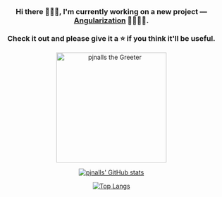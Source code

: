 <br>
<h3 align="center">Hi there 🙋🏾‍♂️, I'm currently working on a new project — <a href="https://github.com/pjnalls/Angularization"><b>Angularization</b></a> 📐👨🏾‍💻.<br>
<br>
Check it out and please give it a ⭐ if you think it'll be useful.</h3>

<div align="center">

<img src="https://bigheads.io/svg?accessory=roundGlasses&body=chest&circleColor=blue&clothing=shirt&clothingColor=blue&eyebrows=concerned&eyes=happy&faceMask=false&faceMaskColor=black&facialHair=none&graphic=none&hair=buzz&hairColor=black&hat=none&hatColor=black&lashes=false&&mask=false&mouth=openSmile&skinTone=dark" alt="pjnalls the Greeter" width="250" />

<br>

[![pjnalls' GitHub stats](https://github-readme-stats.vercel.app/api?username=pjnalls&count_private=true&show_icons=true)](https://github.com/anuraghazra/github-readme-stats)

[![Top Langs](https://github-readme-stats.vercel.app/api/top-langs/?username=pjnalls&layout=compact)](https://github.com/anuraghazra/github-readme-stats)

</div>